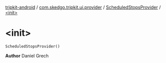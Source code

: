 [tripkit-android](../../index.md) / [com.skedgo.tripkit.ui.provider](../index.md) / [ScheduledStopsProvider](index.md) / [&lt;init&gt;](./-init-.md)

# &lt;init&gt;

`ScheduledStopsProvider()`

**Author**
Daniel Grech

